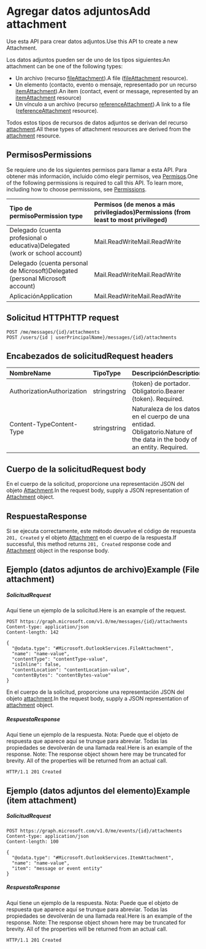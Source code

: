 # <a name="add-attachment"></a><span data-ttu-id="34877-101">Agregar datos adjuntos</span><span class="sxs-lookup"><span data-stu-id="34877-101">Add attachment</span></span>

<span data-ttu-id="34877-102">Use esta API para crear datos adjuntos.</span><span class="sxs-lookup"><span data-stu-id="34877-102">Use this API to create a new Attachment.</span></span>

<span data-ttu-id="34877-103">Los datos adjuntos pueden ser de uno de los tipos siguientes:</span><span class="sxs-lookup"><span data-stu-id="34877-103">An attachment can be one of the following types:</span></span>

* <span data-ttu-id="34877-104">Un archivo (recurso [fileAttachment](../resources/fileattachment.md)).</span><span class="sxs-lookup"><span data-stu-id="34877-104">A file ([fileAttachment](../resources/fileattachment.md) resource).</span></span>
* <span data-ttu-id="34877-105">Un elemento (contacto, evento o mensaje, representado por un recurso [itemAttachment](../resources/itemattachment.md)).</span><span class="sxs-lookup"><span data-stu-id="34877-105">An item (contact, event or message, represented by an [itemAttachment](../resources/itemattachment.md) resource)</span></span>
* <span data-ttu-id="34877-106">Un vínculo a un archivo (recurso [referenceAttachment](../resources/referenceAttachment.md)).</span><span class="sxs-lookup"><span data-stu-id="34877-106">A link to a file ([referenceAttachment](../resources/referenceAttachment.md) resource).</span></span>

<span data-ttu-id="34877-107">Todos estos tipos de recursos de datos adjuntos se derivan del recurso [attachment](../resources/attachment.md).</span><span class="sxs-lookup"><span data-stu-id="34877-107">All these types of attachment resources are derived from the [attachment](../resources/attachment.md) resource.</span></span> 

## <a name="permissions"></a><span data-ttu-id="34877-108">Permisos</span><span class="sxs-lookup"><span data-stu-id="34877-108">Permissions</span></span>
<span data-ttu-id="34877-p101">Se requiere uno de los siguientes permisos para llamar a esta API. Para obtener más información, incluido cómo elegir permisos, vea [Permisos](../../../concepts/permissions_reference.md).</span><span class="sxs-lookup"><span data-stu-id="34877-p101">One of the following permissions is required to call this API. To learn more, including how to choose permissions, see [Permissions](../../../concepts/permissions_reference.md).</span></span>

|<span data-ttu-id="34877-111">Tipo de permiso</span><span class="sxs-lookup"><span data-stu-id="34877-111">Permission type</span></span>      | <span data-ttu-id="34877-112">Permisos (de menos a más privilegiados)</span><span class="sxs-lookup"><span data-stu-id="34877-112">Permissions (from least to most privileged)</span></span>              |
|:--------------------|:---------------------------------------------------------|
|<span data-ttu-id="34877-113">Delegado (cuenta profesional o educativa)</span><span class="sxs-lookup"><span data-stu-id="34877-113">Delegated (work or school account)</span></span> | <span data-ttu-id="34877-114">Mail.ReadWrite</span><span class="sxs-lookup"><span data-stu-id="34877-114">Mail.ReadWrite</span></span>    |
|<span data-ttu-id="34877-115">Delegado (cuenta personal de Microsoft)</span><span class="sxs-lookup"><span data-stu-id="34877-115">Delegated (personal Microsoft account)</span></span> | <span data-ttu-id="34877-116">Mail.ReadWrite</span><span class="sxs-lookup"><span data-stu-id="34877-116">Mail.ReadWrite</span></span>    |
|<span data-ttu-id="34877-117">Aplicación</span><span class="sxs-lookup"><span data-stu-id="34877-117">Application</span></span> | <span data-ttu-id="34877-118">Mail.ReadWrite</span><span class="sxs-lookup"><span data-stu-id="34877-118">Mail.ReadWrite</span></span> |

## <a name="http-request"></a><span data-ttu-id="34877-119">Solicitud HTTP</span><span class="sxs-lookup"><span data-stu-id="34877-119">HTTP request</span></span>
<!-- { "blockType": "ignored" } -->
```http
POST /me/messages/{id}/attachments
POST /users/{id | userPrincipalName}/messages/{id}/attachments
```
## <a name="request-headers"></a><span data-ttu-id="34877-120">Encabezados de solicitud</span><span class="sxs-lookup"><span data-stu-id="34877-120">Request headers</span></span>
| <span data-ttu-id="34877-121">Nombre</span><span class="sxs-lookup"><span data-stu-id="34877-121">Name</span></span>       | <span data-ttu-id="34877-122">Tipo</span><span class="sxs-lookup"><span data-stu-id="34877-122">Type</span></span> | <span data-ttu-id="34877-123">Descripción</span><span class="sxs-lookup"><span data-stu-id="34877-123">Description</span></span>|
|:---------------|:--------|:----------|
| <span data-ttu-id="34877-124">Authorization</span><span class="sxs-lookup"><span data-stu-id="34877-124">Authorization</span></span>  | <span data-ttu-id="34877-125">string</span><span class="sxs-lookup"><span data-stu-id="34877-125">string</span></span>  | <span data-ttu-id="34877-p102">{token} de portador. Obligatorio.</span><span class="sxs-lookup"><span data-stu-id="34877-p102">Bearer {token}. Required.</span></span> |
| <span data-ttu-id="34877-128">Content-Type</span><span class="sxs-lookup"><span data-stu-id="34877-128">Content-Type</span></span> | <span data-ttu-id="34877-129">string</span><span class="sxs-lookup"><span data-stu-id="34877-129">string</span></span>  | <span data-ttu-id="34877-p103">Naturaleza de los datos en el cuerpo de una entidad. Obligatorio.</span><span class="sxs-lookup"><span data-stu-id="34877-p103">Nature of the data in the body of an entity. Required.</span></span> |

## <a name="request-body"></a><span data-ttu-id="34877-132">Cuerpo de la solicitud</span><span class="sxs-lookup"><span data-stu-id="34877-132">Request body</span></span>
<span data-ttu-id="34877-133">En el cuerpo de la solicitud, proporcione una representación JSON del objeto [Attachment](../resources/attachment.md).</span><span class="sxs-lookup"><span data-stu-id="34877-133">In the request body, supply a JSON representation of [Attachment](../resources/attachment.md) object.</span></span>

## <a name="response"></a><span data-ttu-id="34877-134">Respuesta</span><span class="sxs-lookup"><span data-stu-id="34877-134">Response</span></span>

<span data-ttu-id="34877-135">Si se ejecuta correctamente, este método devuelve el código de respuesta `201, Created` y el objeto [Attachment](../resources/attachment.md) en el cuerpo de la respuesta.</span><span class="sxs-lookup"><span data-stu-id="34877-135">If successful, this method returns `201, Created` response code and [Attachment](../resources/attachment.md) object in the response body.</span></span>

## <a name="example-file-attachment"></a><span data-ttu-id="34877-136">Ejemplo (datos adjuntos de archivo)</span><span class="sxs-lookup"><span data-stu-id="34877-136">Example (File attachment)</span></span>
##### <a name="request"></a><span data-ttu-id="34877-137">Solicitud</span><span class="sxs-lookup"><span data-stu-id="34877-137">Request</span></span>
<span data-ttu-id="34877-138">Aquí tiene un ejemplo de la solicitud.</span><span class="sxs-lookup"><span data-stu-id="34877-138">Here is an example of the request.</span></span>
<!-- {
  "blockType": "request",
  "name": "create_file_attachment_from_eventmessage"
}-->
```http
POST https://graph.microsoft.com/v1.0/me/messages/{id}/attachments
Content-type: application/json
Content-length: 142

{
  "@odata.type": "#Microsoft.OutlookServices.FileAttachment",
  "name": "name-value",
  "contentType": "contentType-value",
  "isInline": false,
  "contentLocation": "contentLocation-value",
  "contentBytes": "contentBytes-value"
}
```

<span data-ttu-id="34877-139">En el cuerpo de la solicitud, proporcione una representación JSON del objeto [attachment](../resources/attachment.md).</span><span class="sxs-lookup"><span data-stu-id="34877-139">In the request body, supply a JSON representation of [attachment](../resources/attachment.md) object.</span></span>

##### <a name="response"></a><span data-ttu-id="34877-140">Respuesta</span><span class="sxs-lookup"><span data-stu-id="34877-140">Response</span></span>
<span data-ttu-id="34877-p104">Aquí tiene un ejemplo de la respuesta. Nota: Puede que el objeto de respuesta que aparece aquí se trunque para abreviar. Todas las propiedades se devolverán de una llamada real.</span><span class="sxs-lookup"><span data-stu-id="34877-p104">Here is an example of the response. Note: The response object shown here may be truncated for brevity. All of the properties will be returned from an actual call.</span></span>
<!-- {
  "blockType": "response",
  "truncated": true,
  "@odata.type": "microsoft.graph.attachment"
} -->
```http
HTTP/1.1 201 Created
```

## <a name="example-item-attachment"></a><span data-ttu-id="34877-144">Ejemplo (datos adjuntos del elemento)</span><span class="sxs-lookup"><span data-stu-id="34877-144">Example (item attachment)</span></span>

##### <a name="request"></a><span data-ttu-id="34877-145">Solicitud</span><span class="sxs-lookup"><span data-stu-id="34877-145">Request</span></span>
<!-- {
  "blockType": "request",
  "name": "create_item_attachment_from_eventmessage"
}-->
```http
POST https://graph.microsoft.com/v1.0/me/events/{id}/attachments
Content-type: application/json
Content-length: 100

{
  "@odata.type": "#Microsoft.OutlookServices.ItemAttachment",
  "name": "name-value",
  "item": "message or event entity"
}
```

##### <a name="response"></a><span data-ttu-id="34877-146">Respuesta</span><span class="sxs-lookup"><span data-stu-id="34877-146">Response</span></span>
<span data-ttu-id="34877-p105">Aquí tiene un ejemplo de la respuesta. Nota: Puede que el objeto de respuesta que aparece aquí se trunque para abreviar. Todas las propiedades se devolverán de una llamada real.</span><span class="sxs-lookup"><span data-stu-id="34877-p105">Here is an example of the response. Note: The response object shown here may be truncated for brevity. All of the properties will be returned from an actual call.</span></span>
<!-- {
  "blockType": "response",
  "truncated": true,
  "@odata.type": "microsoft.graph.attachment"
} -->
```http
HTTP/1.1 201 Created
```



<!-- uuid: 8fcb5dbc-d5aa-4681-8e31-b001d5168d79
2015-10-25 14:57:30 UTC -->
<!-- {
  "type": "#page.annotation",
  "description": "Create Attachment",
  "keywords": "",
  "section": "documentation",
  "tocPath": ""
}-->

